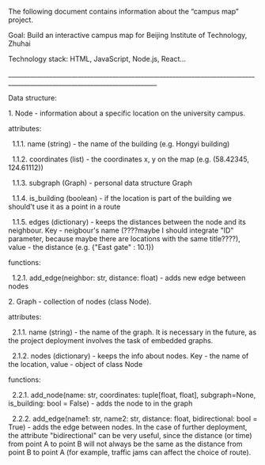 The following document contains information about the “campus map” project.



Goal: Build an interactive campus map for Beijing Institute of Technology, Zhuhai



Technology stack: HTML, JavaScript, Node.js, React...



\_\_\_\_\_\_\_\_\_\_\_\_\_\_\_\_\_\_\_\_\_\_\_\_\_\_\_\_\_\_\_\_\_\_\_\_\_\_\_\_\_\_\_\_\_\_\_\_\_\_\_\_\_\_\_\_\_\_\_\_\_\_\_\_\_\_\_\_\_\_\_\_\_\_\_\_\_\_\_\_\_\_\_\_\_\_\_\_\_\_\_\_\_\_\_\_\_\_\_\_\_\_\_\_\_\_\_\_\_\_\_\_\_\_\_\_\_\_\_\_\_\_\_\_\_



Data structure:

1\. Node - information about a specific location on the university campus.

attributes:

&nbsp;  1.1.1. name (string) - the name of the building (e.g. Hongyi building)

&nbsp;  1.1.2. coordinates (list) - the coordinates x, y on the map (e.g. (58.42345, 124.61112))

&nbsp;  1.1.3. subgraph (Graph) - personal data structure Graph

&nbsp;  1.1.4. is\_building (boolean) - if the location is part of the building we should't use it as a point in a route

&nbsp;  1.1.5. edges (dictionary) - keeps the distances between the node and its neighbour. Key - neigbour's name (????maybe I should integrate "ID" parameter, because maybe there are locations with the same title????), value - the distance (e.g. {"East gate" : 10.1})



functions:

&nbsp;  1.2.1. add\_edge(neighbor: str, distance: float) - adds new edge between nodes





2\. Graph - collection of nodes (class Node).

attributes:

&nbsp;  2.1.1. name (string) - the name of the graph. It is necessary in the future, as the project deployment involves the task of embedded graphs.

&nbsp;  2.1.2. nodes (dictionary) - keeps the info about nodes. Key - the name of the location, value - object of class Node



functions:

&nbsp;  2.2.1. add\_node(name: str, coordinates: tuple\[float, float], subgraph=None, is\_building: bool = False) - adds the node to in the graph

&nbsp;  2.2.2. add\_edge(name1: str, name2: str, distance: float, bidirectional: bool = True) - adds the edge between nodes. In the case of further deployment, the attribute "bidirectional" can be very useful, since the distance (or time) from point A to point B will not always be the same as the distance from point B to point A (for example, traffic jams can affect the choice of route).

